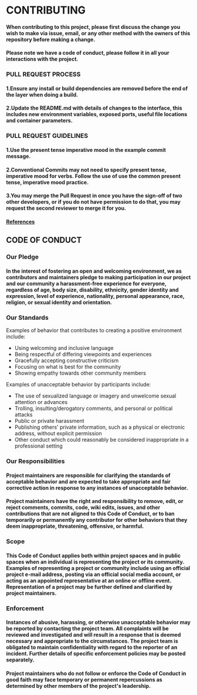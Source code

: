 # CONTRIBUTING

#### When contributing to this project, please first discuss the change you wish to make via issue, email, or any other method with the owners of this repository before making a change.

#### Please note we have a code of conduct, please follow it in all your interactions with the project.

### PULL REQUEST PROCESS

#### 1.Ensure any install or build dependencies are removed before the end of the layer when doing a build.

#### 2.Update the README.md with details of changes to the interface, this includes new environment variables, exposed ports, useful file locations and container parameters.

### PULL REQUEST GUIDELINES

#### 1.Use the present tense imperative mood in the example commit message.

#### 2.Conventional Commits may not need to specify present tense, imperative mood for verbs. Follow the use of use the common present tense, imperative mood practice.

#### 3.You may merge the Pull Request in once you have the sign-off of two other developers, or if you do not have permission to do that, you may request the second reviewer to merge it for you.

#### [References](https://www.conventionalcommits.org/en/v1.0.0/)

## CODE OF CONDUCT

### Our Pledge

#### In the interest of fostering an open and welcoming environment, we as contributors and maintainers pledge to making participation in our project and our community a harassment-free experience for everyone, regardless of age, body size, disability, ethnicity, gender identity and expression, level of experience, nationality, personal appearance, race, religion, or sexual identity and orientation.

### Our Standards
Examples of behavior that contributes to creating a positive environment include:

- Using welcoming and inclusive language
- Being respectful of differing viewpoints and experiences
- Gracefully accepting constructive criticism
- Focusing on what is best for the community
- Showing empathy towards other community members

Examples of unacceptable behavior by participants include:

- The use of sexualized language or imagery and unwelcome sexual attention or advances
- Trolling, insulting/derogatory comments, and personal or political attacks
- Public or private harassment
- Publishing others' private information, such as a physical or electronic address, without explicit permission
- Other conduct which could reasonably be considered inappropriate in a professional setting


### Our Responsibilities

#### Project maintainers are responsible for clarifying the standards of acceptable behavior and are expected to take appropriate and fair corrective action in response to any instances of unacceptable behavior.

#### Project maintainers have the right and responsibility to remove, edit, or reject comments, commits, code, wiki edits, issues, and other contributions that are not aligned to this Code of Conduct, or to ban temporarily or permanently any contributor for other behaviors that they deem inappropriate, threatening, offensive, or harmful.

### Scope
#### This Code of Conduct applies both within project spaces and in public spaces when an individual is representing the project or its community. Examples of representing a project or community include using an official project e-mail address, posting via an official social media account, or acting as an appointed representative at an online or offline event. Representation of a project may be further defined and clarified by project maintainers.


### Enforcement
#### Instances of abusive, harassing, or otherwise unacceptable behavior may be reported by contacting the project team. All complaints will be reviewed and investigated and will result in a response that is deemed necessary and appropriate to the circumstances. The project team is obligated to maintain confidentiality with regard to the reporter of an incident. Further details of specific enforcement policies may be posted separately.

#### Project maintainers who do not follow or enforce the Code of Conduct in good faith may face temporary or permanent repercussions as determined by other members of the project's leadership.
